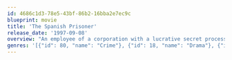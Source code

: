 ```yaml
---
id: 4686c1d3-78e5-43bf-86b2-16bba2e7ec9c
blueprint: movie
title: 'The Spanish Prisoner'
release_date: '1997-09-08'
overview: "An employee of a corporation with a lucrative secret process is tempted to betray it. But there's more to it than that."
genres: '[{"id": 80, "name": "Crime"}, {"id": 18, "name": "Drama"}, {"id": 9648, "name": "Mystery"}, {"id": 53, "name": "Thriller"}]'
---
```

